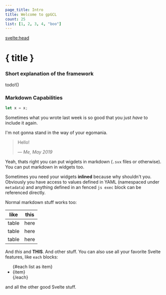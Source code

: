 ```yaml
---
page_title: Intro
title: Welcome to gpGCL
count: 25
list: [1, 2, 3, 4, "boo"]
---
```


<svelte:head>

  <title>{page_title}</title>
</svelte:head>

# { title }

### Short explanation of the framework

todo!()

### Markdown Capabilities

```javascript
let x = x;
```

Sometimes what you wrote last week is so good that you just _have_ to include it again.

I'm not gonna stand in the way of your egomania.

> Hello!
>
> — _Me, May 2019_

Yeah, thats right you can put wigdets in markdown (`.svx` files or otherwise). You can put markdown in widgets too.

Sometimes you need your widgets **inlined** because why shouldn't you.
Obviously you have access to values defined in YAML (namespaced under `metadata`) and anything defined in an fenced `js exec` block can be referenced directly.

Normal markdown stuff works too:

| like  | this |
| ----- | ---- |
| table | here |
| table | here |
| table | here |

And _this_ and **THIS**. And other stuff. You can also use all your favorite Svelte features, like `each` blocks:

<ul>
{#each list as item}
  <li>{item}</li>
{/each}
</ul>

and all the other good Svelte stuff.
